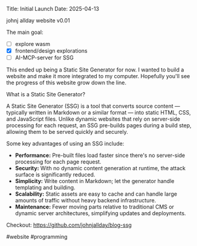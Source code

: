Title: Initial Launch
Date: 2025-04-13

johnj allday website v0.01

The main goal:
-[ ] explore wasm
-[x] frontend/design explorations
-[ ] AI-MCP-server for SSG

This ended up being a Static Site Generator for now.
I wanted to build a website and make it more integrated to my computer.
Hopefully you'll see the progress of this website grow down the line.

What is a Static Site Generator?

A Static Site Generator (SSG) is a tool that converts source content — typically written in Markdown or a similar format — into static HTML, CSS, and JavaScript files. Unlike dynamic websites that rely on server-side processing for each request, an SSG pre-builds pages during a build step, allowing them to be served quickly and securely.

Some key advantages of using an SSG include:
- **Performance:** Pre-built files load faster since there's no server-side processing for each page request.
- **Security:** With no dynamic content generation at runtime, the attack surface is significantly reduced.
- **Simplicity:** Write content in Markdown; let the generator handle templating and building.
- **Scalability:** Static assets are easy to cache and can handle large amounts of traffic without heavy backend infrastructure.
- **Maintenance:** Fewer moving parts relative to traditional CMS or dynamic server architectures, simplifying updates and deployments.

Checkout:
https://github.com/johnjallday/blog-ssg

#website #programming